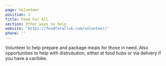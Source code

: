 ```yaml
---
page: Volunteer
position: 3
title: Food For All
section: Other ways to help
website: 'https://foodforalluk.com/volunteer/'
phone: ''
---
```

Volunteer to help prepare and package meals for those in need. Also opportunities to help with distrubution, either at food hubs or via delivery if you have a car/bike.